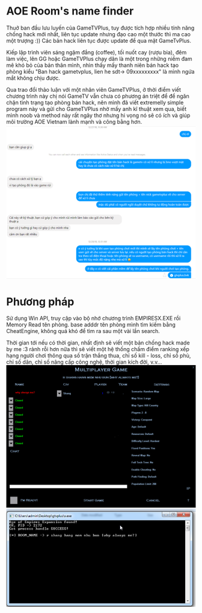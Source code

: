 # AOE Room's name finder
Thuở ban đầu lưu luyến của GameTVPlus, tuy được tích hợp nhiều tính năng chống hack mới nhất, liên tục update nhưng đạo cao một thước thì ma cao một trượng :))
Các bản hack liên tục được update để qua mặt GameTvPlus.

Kiếp lập trình viên sáng ngậm đắng (coffee), tối nuốt cay (rượu bia), đêm làm việc, lên GG hoặc GameTVPlus chạy dân là một trong những niềm đam mê khó bỏ của bản thân mình, nhìn thấy mấy thanh niên bán hack tạo phòng kiểu "Ban hack gametvplus, lien he sdt-> 09xxxxxxxxx" là mình ngứa mắt không chịu được.

Qua trao đổi thảo luận với một nhân viên GameTVPlus, ở thời điểm viết chương trình này chị nói GameTV vẫn chưa có phương án triệt để để ngăn chặn tình trạng tạo phòng bán hack, nên mình đã viết extremelly simple program này và gửi cho GameTVPlus nhờ mấy anh kĩ thuật xem qua, biết mình noob và method này rất ngây thơ nhưng hi vọng nó sẽ có ích và giúp môi trường AOE Vietnam lành mạnh và công bằng hơn.
![alt text](https://github.com/28dec/gtvplus/blob/master/2019-04-13%2010_47_35-Messenger.png)
# Phương pháp
Sử dụng Win API, truy cập vào bộ nhớ chương trình EMPIRESX.EXE rồi Memory Read tên phòng.
base adddr tên phòng mình tìm kiếm bằng CheatEngine, không quá khó để tìm ra sau một vài lần search.

Thời gian tới nếu có thời gian, nhất định sẽ viết một bản chống hack made by me :3 rảnh rỗi hơn nữa thì sẽ viết một hệ thống chấm điểm ranking xếp hạng người chơi thông qua số trận thắng thua, chỉ số kill - loss, chỉ số phù, chỉ số dân, chỉ số nâng cấp công nghệ, thời gian kích đời, v.v... 
![alt text](https://github.com/28dec/gtvplus/blob/master/49196471_2258219607836896_2400052382412046336_n.png)
![alt text](https://github.com/28dec/gtvplus/blob/master/49069768_2303707359747625_4199096079695740928_n.png)
